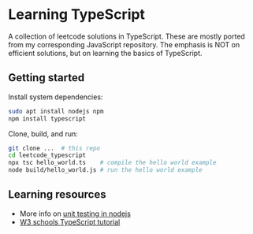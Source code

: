 # Learning TypeScript

A collection of leetcode solutions in TypeScript.
These are mostly ported from my corresponding JavaScript repository.
The emphasis is NOT on efficient solutions, but on learning the basics of TypeScript.

## Getting started

Install system dependencies:
```bash
sudo apt install nodejs npm
npm install typescript
```

Clone, build, and run:
```bash
git clone ...  # this repo
cd leetcode_typescript
npx tsc hello_world.ts    # compile the hello world example
node build/hello_world.js # run the hello world example
```

## Learning resources
- More info on [unit testing in nodejs](https://nodejs.org/api/test.html)
- [W3 schools TypeScript tutorial](https://www.w3schools.com/typescript/index.php)

